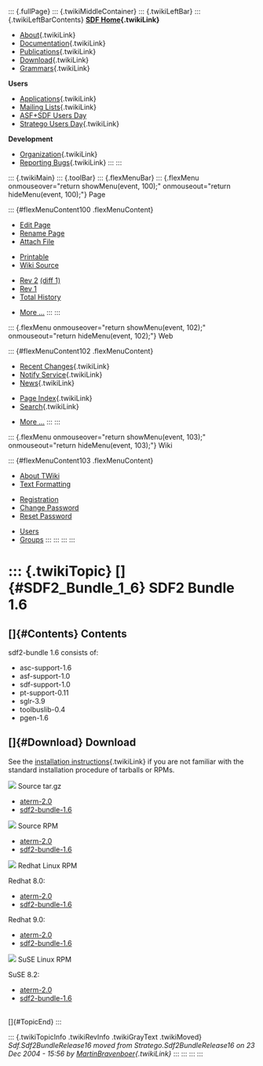 ::: {.fullPage}
::: {.twikiMiddleContainer}
::: {.twikiLeftBar}
::: {.twikiLeftBarContents}
**[SDF Home](WebHome){.twikiLink}**

-   [About](SdfLanguage){.twikiLink}
-   [Documentation](SdfDocumentation){.twikiLink}
-   [Publications](SdfPublications){.twikiLink}
-   [Download](SdfSoftware){.twikiLink}
-   [Grammars](SdfGrammars){.twikiLink}

**Users**

-   [Applications](SdfApplications){.twikiLink}
-   [Mailing Lists](MailingList){.twikiLink}
-   [ASF+SDF Users
    Day](http://www.cwi.nl/htbin/sen1/twiki/bin/view/SEN1/ASFSDFUsersDay)
-   [Stratego Users Day](../Stratego/StrategoUsersDay){.twikiLink}

**Development**

-   [Organization](SdfDevelopment){.twikiLink}
-   [Reporting Bugs](SdfBugs){.twikiLink}
:::
:::

::: {.twikiMain}
::: {.toolBar}
::: {.flexMenuBar}
::: {.flexMenu onmouseover="return showMenu(event, 100);" onmouseout="return hideMenu(event, 100);"}
Page

::: {#flexMenuContent100 .flexMenuContent}
-   [Edit
    Page](http://www.program-transformation.org/edit/SdfBackup/Sdf2BundleRelease16?t=1536827743)
-   [Rename
    Page](http://www.program-transformation.org/rename/SdfBackup/Sdf2BundleRelease16)
-   [Attach
    File](http://www.program-transformation.org/attach/SdfBackup/Sdf2BundleRelease16)

<!-- -->

-   [Printable](http://www.program-transformation.org/view/SdfBackup/Sdf2BundleRelease16?skin=print.pattern)
-   [Wiki
    Source](http://www.program-transformation.org/view/SdfBackup/Sdf2BundleRelease16?skin=text&raw=on&contenttype=text/plain)

<!-- -->

-   [Rev
    2](http://www.program-transformation.org/view/SdfBackup/Sdf2BundleRelease16?rev=1.2)
    [(diff 1)](http://www.program-transformation.org/rdiff/SdfBackup/Sdf2BundleRelease16?rev1=1.2&rev2=1.1)
-   [Rev
    1](http://www.program-transformation.org/view/SdfBackup/Sdf2BundleRelease16?rev=1.1)
-   [Total
    History](http://www.program-transformation.org/rdiff/SdfBackup/Sdf2BundleRelease16)

<!-- -->

-   [More
    \...](http://www.program-transformation.org/oops/SdfBackup/Sdf2BundleRelease16?template=oopsmore&param1=1.2&param2=1.2)
:::
:::

::: {.flexMenu onmouseover="return showMenu(event, 102);" onmouseout="return hideMenu(event, 102);"}
Web

::: {#flexMenuContent102 .flexMenuContent}
-   [Recent Changes](WebChanges){.twikiLink}
-   [Notify Service](WebNotify){.twikiLink}
-   [News](WebNews){.twikiLink}

<!-- -->

-   [Page Index](WebIndex){.twikiLink}
-   [Search](WebSearch){.twikiLink}

<!-- -->

-   [More
    \...](http://www.program-transformation.org/oops/SdfBackup/Sdf2BundleRelease16?template=oopsmore&param1=1.2&param2=1.2)
:::
:::

::: {.flexMenu onmouseover="return showMenu(event, 103);" onmouseout="return hideMenu(event, 103);"}
Wiki

::: {#flexMenuContent103 .flexMenuContent}
-   [About
    TWiki](http://www.program-transformation.org/view/TWiki/WebHome)
-   [Text
    Formatting](http://www.program-transformation.org/view/TWiki/TextFormattingRules)

<!-- -->

-   [Registration](http://www.program-transformation.org/view/TWiki/TWikiRegistration)
-   [Change
    Password](http://www.program-transformation.org/view/TWiki/ChangePassword)
-   [Reset
    Password](http://www.program-transformation.org/view/TWiki/ResetPassword)

<!-- -->

-   [Users](http://www.program-transformation.org/view/Main/TWikiUsers)
-   [Groups](http://www.program-transformation.org/view/Main/TWikiGroups)
:::
:::
:::
:::

::: {.twikiTopic}
[]{#SDF2_Bundle_1_6} SDF2 Bundle 1.6
====================================

[]{#Contents} Contents
----------------------

sdf2-bundle 1.6 consists of:

-   asc-support-1.6
-   asf-support-1.0
-   sdf-support-1.0
-   pt-support-0.11
-   sglr-3.9
-   toolbuslib-0.4
-   pgen-1.6

[]{#Download} Download
----------------------

See the [installation
instructions](../Stratego/InstallationInstructions094){.twikiLink} if
you are not familiar with the standard installation procedure of
tarballs or RPMs.

![](http://losser.st-lab.cs.uu.nl/~mbravenb/images/src-pkg.png) Source
tar.gz

-   [aterm-2.0](ftp://ftp.stratego-language.org/pub/stratego/aterm/aterm-2.0.tar.gz)
-   [sdf2-bundle-1.6](ftp://ftp.stratego-language.org/pub/stratego/sdf2/sdf2-bundle-1.6.tar.gz)

![](http://losser.st-lab.cs.uu.nl/~mbravenb/images/src-pkg.png) Source
RPM

-   [aterm-2.0](ftp://ftp.stratego-language.org/pub/stratego/aterm/aterm-2.0-1.src.rpm)
-   [sdf2-bundle-1.6](ftp://ftp.stratego-language.org/pub/stratego/sdf2/sdf2-bundle-1.6-1.src.rpm)

![](http://losser.st-lab.cs.uu.nl/~mbravenb/images/redhat.png) Redhat
Linux RPM

Redhat 8.0:

-   [aterm-2.0](ftp://ftp.stratego-language.org/pub/stratego/aterm/aterm-2.0-1.i386-redhat8.0-linux-gnu.rpm)
-   [sdf2-bundle-1.6](ftp://ftp.stratego-language.org/pub/stratego/sdf2/sdf2-bundle-1.6-1.i386-redhat8.0-linux-gnu.rpm)

Redhat 9.0:

-   [aterm-2.0](ftp://ftp.stratego-language.org/pub/stratego/aterm/aterm-2.0-1.i386-redhat9.0-linux-gnu.rpm)
-   [sdf2-bundle-1.6](ftp://ftp.stratego-language.org/pub/stratego/sdf2/sdf2-bundle-1.6-1.i386-redhat9.0-linux-gnu.rpm)

![](http://losser.st-lab.cs.uu.nl/~mbravenb/images/suse.png) SuSE Linux
RPM

SuSE 8.2:

-   [aterm-2.0](ftp://ftp.stratego-language.org/pub/stratego/aterm/aterm-2.0-1.i386-suse8.2-linux-gnu.rpm)
-   [sdf2-bundle-1.6](ftp://ftp.stratego-language.org/pub/stratego/sdf2/sdf2-bundle-1.6-1.i386-suse8.2-linux-gnu.rpm)

\
[]{#TopicEnd}
:::

::: {.twikiTopicInfo .twikiRevInfo .twikiGrayText .twikiMoved}
*Sdf.Sdf2BundleRelease16 moved from Stratego.Sdf2BundleRelease16 on 23
Dec 2004 - 15:56 by
[MartinBravenboer](../Main/MartinBravenboer){.twikiLink}*
:::
:::
:::
:::
